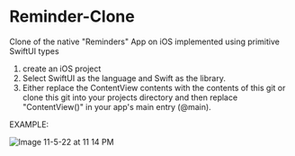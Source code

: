 # Reminder-Clone
Clone of the native "Reminders" App on iOS implemented using primitive SwiftUI types

1. create an iOS project
2. Select SwiftUI as the language and Swift as the library.
3. Either replace the ContentView contents with the contents of this git or clone this git into your projects directory and then replace "ContentView()" in your app's main entry (@main).

EXAMPLE:

![Image 11-5-22 at 11 14 PM](https://user-images.githubusercontent.com/5915098/200152585-b288623c-7845-4c89-b392-5b4cabaa1a26.jpg)
